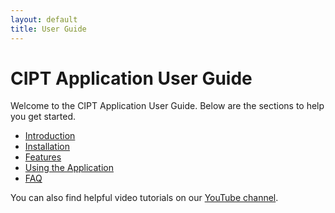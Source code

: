 ```yaml
---
layout: default
title: User Guide
---
```


# CIPT Application User Guide

Welcome to the CIPT Application User Guide. Below are the sections to help you get started.

- [Introduction](introduction.html)
- [Installation](installation.html)
- [Features](features.html)
- [Using the Application](using-the-application.html)
- [FAQ](faq.html)

You can also find helpful video tutorials on our [YouTube channel](https://www.youtube.com/your-channel).
